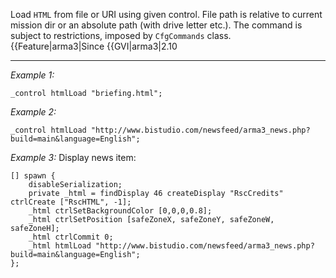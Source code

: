 Load `HTML` from file or URI using given control. File path is relative to current mission dir or an absolute path (with drive letter etc.).
The command is subject to restrictions, imposed by `CfgCommands` class.
{{Feature|arma3|Since {{GVI|arma3|2.10


---
*Example 1:*
```sqf
_control htmlLoad "briefing.html";
```

*Example 2:*
```sqf
_control htmlLoad "http://www.bistudio.com/newsfeed/arma3_news.php?build=main&language=English";
```

*Example 3:*
Display news item:

```sqf
[] spawn {
	disableSerialization;
	private _html = findDisplay 46 createDisplay "RscCredits" ctrlCreate ["RscHTML", -1];
	_html ctrlSetBackgroundColor [0,0,0,0.8];
	_html ctrlSetPosition [safeZoneX, safeZoneY, safeZoneW, safeZoneH];
	_html ctrlCommit 0;
	_html htmlLoad "http://www.bistudio.com/newsfeed/arma3_news.php?build=main&language=English";
};
```